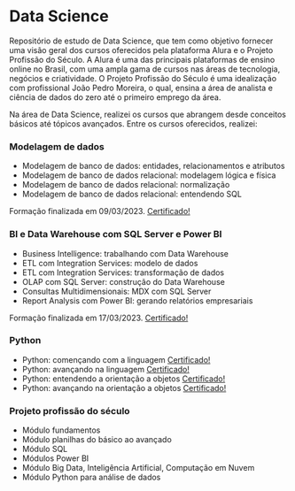 # Data Science
Repositório de estudo de Data Science, que tem como objetivo fornecer uma visão geral dos cursos oferecidos pela plataforma Alura e o Projeto Profissão do Século. A Alura é uma das principais plataformas de ensino online no Brasil, com uma ampla gama de cursos nas áreas de tecnologia, negócios e criatividade.
O Projeto Profissão do Século é uma idealização com profissional João Pedro Moreira, o qual, ensina a área de analista e ciência de dados do zero até o primeiro emprego da área.

Na área de Data Science, realizei os cursos que abrangem desde conceitos básicos até tópicos avançados. Entre os cursos oferecidos, realizei:
### Modelagem de dados

* Modelagem de banco de dados: entidades, relacionamentos e atributos
* Modelagem de banco de dados relacional: modelagem lógica e física
* Modelagem de banco de dados relacional: normalização
* Modelagem de banco de dados relacional: entendendo SQL
 
 Formação finalizada em 09/03/2023. [Certificado!](https://cursos.alura.com.br/degree/certificate/4234ef49-d3fa-4e95-ad6f-c4a50f01863a)

 ### BI e Data Warehouse com SQL Server e Power BI
* Business Intelligence: trabalhando com Data Warehouse
* ETL com Integration Services: modelo de dados
* ETL com Integration Services: transformação de dados
* OLAP com SQL Server: construção do Data Warehouse
* Consultas Multidimensionais: MDX com SQL Server
* Report Analysis com Power BI: gerando relatórios empresariais

Formação finalizada em 17/03/2023. [Certificado!](https://cursos.alura.com.br/degree/certificate/ce127d62-4bbc-4dd0-857d-fd9dc99fd526)

### Python
* Python: començando com a linguagem [Certificado!](https://cursos.alura.com.br/certificate/e54e2549-a815-4566-bdd8-3ee97afa9c66)
* Python: avançando na linguagem [Certificado!](https://cursos.alura.com.br/certificate/81d292d5-77c6-4601-9f1f-b9980f8354d9)
* Python: entendendo a orientação a objetos [Certificado!](https://cursos.alura.com.br/certificate/93bf5c12-1bba-4004-ac0b-300d1260445f)
* Python: avançando na orientação a objetos [Certificado!](https://cursos.alura.com.br/certificate/6cc0d11b-8b87-425c-95db-f5d1b073eee4)

### Projeto profissão do século
* Módulo fundamentos
* Módulo planilhas do básico ao avançado
* Módulo SQL
* Módulos Power BI
* Módulo Big Data, Inteligência Artificial, Computação em Nuvem
* Módulo Python para análise de dados
